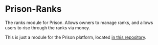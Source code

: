 # Prison-Ranks

The ranks module for Prison. Allows owners to manage ranks, and allows users
to rise through the ranks via money.

This is just a module for the Prison platform, located [in this repository](https://github.com/MC-Prison/Prison).
